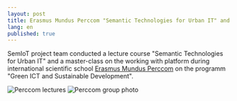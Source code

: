 ```yaml
---
layout: post
title: Erasmus Mundus Perccom "Semantic Technologies for Urban IT" and SemIoT project
lang: en
published: true
---
```


SemIoT project team conducted a lecture course "Semantic Technologies for Urban IT" and a master-class on the working with platform during international scientific school [Erasmus Mundus Perccom](http://perccom.univ-lorraine.fr/) on the programm "Green ICT and Sustainable Development".

![Perccom lectures](https://dl.dropboxusercontent.com/u/39622126/semiot/perccom16_1.jpg)
![Perccom group photo](https://dl.dropboxusercontent.com/u/39622126/semiot/perccom16_2.jpg)

